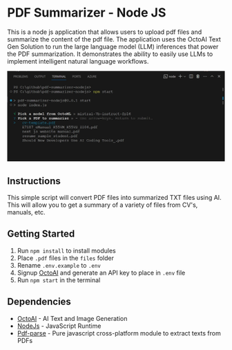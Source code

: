 # PDF Summarizer - Node JS 
This is a node js application that allows users to upload pdf files and summarize the content of the pdf file. The application uses the OctoAI Text Gen Solution to run the large language model (LLM) inferences that power the PDF summarization. It demonstrates the ability to easily use LLMs to implement intelligent natural language workflows.

<img src="preview.jpg"  />

## Instructions
This simple script will convert PDF files into summarized TXT files using AI. This will allow you to get a summary of a variety of files from CV's, manuals, etc.

## Getting Started
1. Run `npm install` to install modules
2. Place `.pdf` files in the `files` folder
3. Rename `.env.example` to `.env`
4. Signup [OctoAI](https://octo.ai/) and generate an API key to place in `.env` file
5. Run `npm start` in the terminal

## Dependencies
- [OctoAI](https://octo.ai/) - AI Text and Image Generation
- [NodeJs](https://nodejs.org/en/) - JavaScript Runtime
- [Pdf-parse](#) - Pure javascript cross-platform module to extract texts from PDFs
